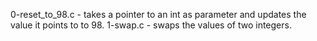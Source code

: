0-reset_to_98.c - takes a pointer to an int as parameter and updates the value it points to to 98.
1-swap.c - swaps the values of two integers.
